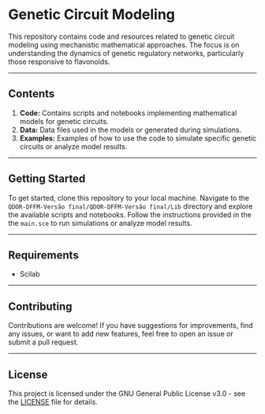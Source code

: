 # Genetic Circuit Modeling

This repository contains code and resources related to genetic circuit modeling using mechanistic mathematical approaches. The focus is on understanding the dynamics of genetic regulatory networks, particularly those responsive to flavonoids.

---

## Contents

1. **Code:** Contains scripts and notebooks implementing mathematical models for genetic circuits.
2. **Data:** Data files used in the models or generated during simulations.
4. **Examples:** Examples of how to use the code to simulate specific genetic circuits or analyze model results.

---

## Getting Started

To get started, clone this repository to your local machine. Navigate to the `QDOR-DFFM-Versão final/QDOR-DFFM-Versão final/Lib` directory and explore the available scripts and notebooks. Follow the instructions provided in the the `main.sce` to run simulations or analyze model results.

---

## Requirements

- Scilab
---

## Contributing

Contributions are welcome! If you have suggestions for improvements, find any issues, or want to add new features, feel free to open an issue or submit a pull request.

---

## License

This project is licensed under the GNU General Public License v3.0 - see the [LICENSE](LICENSE) file for details.

